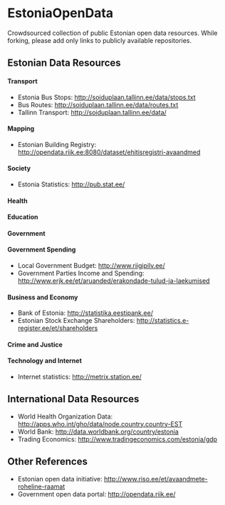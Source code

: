 EstoniaOpenData
===============

Crowdsourced collection of public Estonian open data resources. While forking, please add only links to publicly available repositories.


Estonian Data Resources
-----------

#### Transport

* Estonia Bus Stops: http://soiduplaan.tallinn.ee/data/stops.txt
* Bus Routes: http://soiduplaan.tallinn.ee/data/routes.txt
* Tallinn Transport: http://soiduplaan.tallinn.ee/data/

#### Mapping
* Estonian Building Registry: http://opendata.riik.ee:8080/dataset/ehitisregistri-avaandmed

#### Society
* Estonia Statistics: http://pub.stat.ee/

#### Health

#### Education

#### Government

#### Government Spending
* Local Government Budget: http://www.riigipilv.ee/
* Government Parties Income and Spending: http://www.erjk.ee/et/aruanded/erakondade-tulud-ja-laekumised

#### Business and Economy
* Bank of Estonia: http://statistika.eestipank.ee/
* Estonian Stock Exchange Shareholders: http://statistics.e-register.ee/et/shareholders

#### Crime and Justice

#### Technology and Internet
* Internet statistics: http://metrix.station.ee/


International Data Resources
-----------

* World Health Organization Data: http://apps.who.int/gho/data/node.country.country-EST
* World Bank: http://data.worldbank.org/country/estonia
* Trading Economics: http://www.tradingeconomics.com/estonia/gdp


Other References
----

* Estonian open data initiative: http://www.riso.ee/et/avaandmete-roheline-raamat
* Government open data portal: http://opendata.riik.ee/
